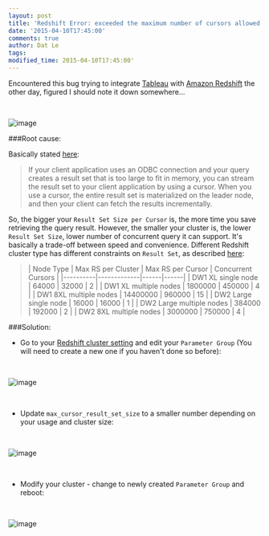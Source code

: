 ```yaml
---
layout: post
title: 'Redshift Error: exceeded the maximum number of cursors allowed to be open concurrently.'
date: '2015-04-10T17:45:00'
comments: true
author: Dat Le
tags:
modified_time: 2015-04-10T17:45:00'
---
```


Encountered this bug trying to integrate [Tableau](http://www.tableau.com/) with [Amazon Redshift](http://aws.amazon.com/redshift/) the other day, figured I should note it down somewhere...

<br>

![image](http://i.imgur.com/dc2vsN3.png)

###Root cause:

Basically stated [here](http://docs.aws.amazon.com/redshift/latest/dg/declare.html):

>If your client application uses an ODBC connection and your query creates a result set that is too large to fit in memory, you can stream the result set to your client application by using a cursor. When you use a cursor, the entire result set is materialized on the leader node, and then your client can fetch the results incrementally.

So, the bigger your `Result Set Size per Cursor` is, the more time you save retrieving the query result. However, the smaller your cluster is, the lower `Result Set Size`, lower number of concurrent query it can support. It's basically a trade-off between speed and convenience. Different Redshift cluster type has different constraints on `Result Set`, as described [here](http://docs.aws.amazon.com/redshift/latest/dg/declare.html#declare-constraints):

>| Node Type | Max RS per Cluster | Max RS per Cursor | Concurrent Cursors |
|----------|-------------|------|------|
| DW1 XL single node | 64000 | 32000 | 2 |
| DW1 XL multiple nodes | 1800000 | 450000 | 4 |
| DW1 8XL multiple nodes | 14400000 | 960000 | 15 |
| DW2 Large single node | 16000 | 16000 | 1 |
| DW2 Large multiple nodes | 384000 | 192000 | 2 |
| DW2 8XL multiple nodes | 3000000 | 750000 | 4 |
    
###Solution:

- Go to your [Redshift cluster setting](https://console.aws.amazon.com/redshift/home) and edit your `Parameter Group` (You will need to create a new one if you haven't done so before):

<br>

![image](http://i.imgur.com/m18lT5W.png)

<br>

- Update `max_cursor_result_set_size` to a smaller number depending on your usage and cluster size:

<br>

![image](http://i.imgur.com/xMgHHuL.png)

<br>

- Modify your cluster - change to newly created `Parameter Group` and reboot:

<br>

![image](http://i.imgur.com/NcUgojI.png)
